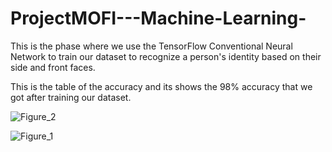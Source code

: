 # ProjectMOFI---Machine-Learning-
This is the phase where we use the TensorFlow Conventional Neural Network to train our dataset to recognize a person's identity based on their side and front faces.

This is the table of the accuracy and its shows the 98% accuracy that we got after training our dataset.

![Figure_2](https://user-images.githubusercontent.com/86297885/155475346-a91358e7-69ff-4e5b-bf5c-98dd3430687a.png)

![Figure_1](https://user-images.githubusercontent.com/86297885/155475430-90c11674-c5a3-4728-b463-dd4f32d1e256.png)
